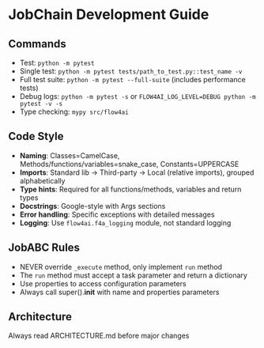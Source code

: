 # JobChain Development Guide

## Commands
- Test: `python -m pytest`
- Single test: `python -m pytest tests/path_to_test.py::test_name -v`
- Full test suite: `python -m pytest --full-suite` (includes performance tests)
- Debug logs: `python -m pytest -s` or `FLOW4AI_LOG_LEVEL=DEBUG python -m pytest -v -s`
- Type checking: `mypy src/flow4ai`

## Code Style
- **Naming**: Classes=CamelCase, Methods/functions/variables=snake_case, Constants=UPPERCASE
- **Imports**: Standard lib → Third-party → Local (relative imports), grouped alphabetically
- **Type hints**: Required for all functions/methods, variables and return types
- **Docstrings**: Google-style with Args sections
- **Error handling**: Specific exceptions with detailed messages
- **Logging**: Use `flow4ai.f4a_logging` module, not standard logging

## JobABC Rules
- NEVER override `_execute` method, only implement `run` method
- The `run` method must accept a task parameter and return a dictionary
- Use properties to access configuration parameters
- Always call super().__init__ with name and properties parameters

## Architecture
Always read ARCHITECTURE.md before major changes